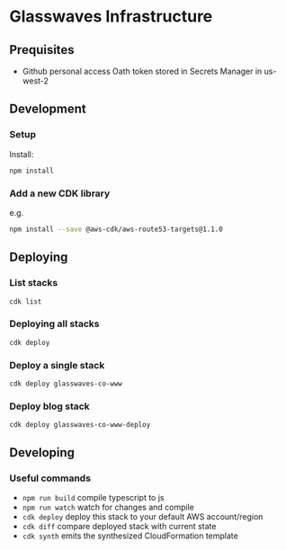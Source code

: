 # Glasswaves Infrastructure

## Prequisites
* Github personal access Oath token stored in Secrets Manager in us-west-2

## Development
### Setup
Install:
```
npm install
```

### Add a new CDK library
e.g.
```sh
npm install --save @aws-cdk/aws-route53-targets@1.1.0
```

## Deploying
### List stacks
`cdk list`
### Deploying all stacks
`cdk deploy`

### Deploy a single stack
`cdk deploy glasswaves-co-www`

### Deploy blog stack
`cdk deploy glasswaves-co-www-deploy`

## Developing
### Useful commands
* `npm run build`   compile typescript to js
* `npm run watch`   watch for changes and compile
* `cdk deploy`      deploy this stack to your default AWS account/region
* `cdk diff`        compare deployed stack with current state
* `cdk synth`       emits the synthesized CloudFormation template